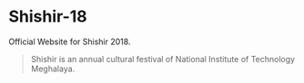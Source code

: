 # Shishir-18
Official Website for Shishir 2018.
>Shishir is an annual cultural festival of National Institute of Technology Meghalaya.
